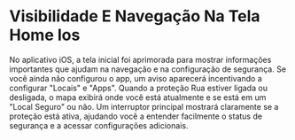 # Visibilidade E Navegação Na Tela Home Ios

No aplicativo iOS, a tela inicial foi aprimorada para mostrar informações importantes que ajudam na navegação e na configuração de segurança. Se você ainda não configurou o app, um aviso aparecerá incentivando a configurar "Locais" e "Apps". Quando a proteção Rua estiver ligada ou desligada, o mapa exibirá onde você está atualmente e se está em um "Local Seguro" ou não. Um interruptor principal mostrará claramente se a proteção está ativa, ajudando você a entender facilmente o status de segurança e a acessar configurações adicionais.
